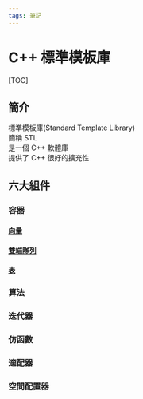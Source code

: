 ```yaml
---
tags: 筆記
---
```


# C++ 標準模板庫

[TOC]

## 簡介

標準模板庫(Standard Template Library)  
簡稱 STL  
是一個 C++ 軟體庫  
提供了 C++ 很好的擴充性  

## 六大組件

### 容器

#### [向量](向量.md)

#### [雙端隊列](雙端對列.md)

#### [表](表.md)


### 算法

### 迭代器

### 仿函數

### 適配器

### 空間配置器
